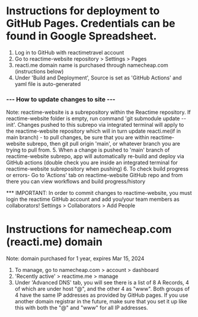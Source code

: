 # Instructions for deployment to GitHub Pages. Credentials can be found in Google Spreadsheet.

1. Log in to GitHub with reactimetravel account
2. Go to reactime-website repository > Settings > Pages
3. reacti.me domain name is purchased through namecheap.com (instructions below)
4. Under 'Build and Deployment', Source is set as 'GitHub Actions' and yaml file is auto-generated

### --- How to update changes to site ---

Note: reactime-website is a subrepository within the Reactime repository. If reactime-website folder is empty, run command 'git submodule update --init'. Changes pushed to this subrepo via integrated terminal will apply to the reactime-website repository which will in turn update reacti.me(if in main branch) - to pull changes, be sure that you are within reactime-website subrepo, then git pull origin 'main', or whatever branch you are trying to pull from. 5. When a change is pushed to 'main' branch of reactime-website subrepo, app will automatically re-build and deploy via GitHub actions (double check you are inside an integrated terminal for reactime-website subrepository when pushing) 6. To check build progress or errors- Go to 'Actions' tab on reactime-website GitHub repo and from there you can view workflows and build progress/history

\*\*\* IMPORTANT: In order to commit changes to reactime-website, you must login the reactime GitHub account and add you/your team members as collaborators!
Settings > Collaborators > Add People

# Instructions for namecheap.com (reacti.me) domain

Note: domain purchased for 1 year, expires Mar 15, 2024

1. To manage, go to namecheap.com > account > dashboard
2. 'Recently active' > reactime.me > manage
3. Under 'Advanced DNS' tab, you will see there is a list of 8 A Records, 4 of which are under host "@", and the other 4 as "www". Both groups of 4 have the same IP addresses as provided by GitHub pages. If you use another domain registrar in the future, make sure that you set it up like this with both the "@" and "www" for all IP addresses.

